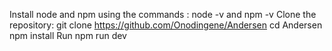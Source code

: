 Install node and npm using the commands : node -v and npm -v
Clone the repository: git clone https://github.com/Onodingene/Andersen
cd Andersen
npm install
Run npm run dev

